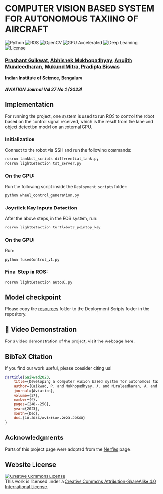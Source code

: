 # **COMPUTER VISION BASED SYSTEM FOR AUTONOMOUS TAXIING OF AIRCRAFT**
![Python](https://img.shields.io/badge/Python-3.x-blue?style=flat-square&logo=python) ![ROS](https://img.shields.io/badge/ROS-Noetic-%230A66C2.svg?&style=flat-square&logo=ros&logoColor=white) ![OpenCV](https://img.shields.io/badge/OpenCV-4.x-red?style=flat-square&logo=opencv) ![GPU Accelerated](https://img.shields.io/badge/GPU%20Acceleration-Enabled-green?style=flat-square) ![Deep Learning](https://img.shields.io/badge/Deep%20Learning-TensorFlow-orange?style=flat-square&logo=tensorflow) ![License](https://img.shields.io/badge/License-CC%20BY--SA%204.0-lightgrey?style=flat-square)
### [Prashant Gaikwat](#), [Abhishek Mukhopadhyay](#), [Anujith Muraleedharan](#), [Mukund Mitra](#), [Pradipta Biswas](#)
#### Indian Institute of Science, Bengaluru  
#### *AVIATION Journal Vol 27 No 4 (2023)*

## **Implementation**

For running the project, one system is used to run ROS to control the robot based on the control signal received, which is the result from the lane and object detection model on an external GPU.  


### **Initialization**
Connect to the robot via SSH and run the following commands:
```sh
rosrun tankbot_scripts differential_tank.py
rosrun lightDetection tst_server.py
```

### **On the GPU:**
Run the following script inside the `Deployment scripts` folder:
```sh
python wheel_control_generation.py
```

### **Joystick Key Inputs Detection**
After the above steps, in the ROS system, run:
```sh
rosrun lightDetection turtlebot3_pointop_key
```

### **On the GPU:**
Run:
```sh
python fusedControl_v1.py
```

### **Final Step in ROS:**
```sh
rosrun lightDetection autoUI.py
```


## **Model checkpoint**
Please copy the [resources](https://drive.google.com/drive/folders/18T3t87dYajVvqO8WMyi9NXHBhyZbazkO?usp=drive_link) folder to the Deployment Scripts folder in the repository.

## **🎥 Video Demonstration**

For a video demonstration of the project, visit the webpage [here](https://anujithm.github.io/Autonomous-Taxiing-of-Aircraft.github.io/).


## **BibTeX Citation**
If you find our work useful, please consider citing us!

```bibtex
@article{Gaikwad2023,
    title={Developing a computer vision based system for autonomous taxiing of aircraft},
    author={Gaikwad, P. and Mukhopadhyay, A. and Muraleedharan, A. and Mitra, M. and Biswas, P.},
    journal={Aviation},
    volume={27},
    number={4},
    pages={248--258},
    year={2023},
    month={Dec},
    doi={10.3846/aviation.2023.20588}
}
```


## Acknowledgments
Parts of this project page were adopted from the [Nerfies](https://nerfies.github.io/) page.

## Website License
<a rel="license" href="http://creativecommons.org/licenses/by-sa/4.0/"><img alt="Creative Commons License" style="border-width:0" src="https://i.creativecommons.org/l/by-sa/4.0/88x31.png" /></a><br />This work is licensed under a <a rel="license" href="http://creativecommons.org/licenses/by-sa/4.0/">Creative Commons Attribution-ShareAlike 4.0 International License</a>.
